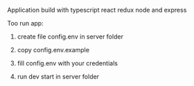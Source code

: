 Application build with typescript react redux node and express

Too run app:

1. create file config.env in server folder
2. copy config.env.example
3. fill config.env with your credentials

4. run dev start in server folder
